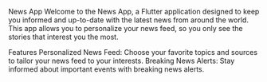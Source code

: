 News App
Welcome to the News App, a Flutter application designed to keep you informed and up-to-date with the latest news from around the world. This app allows you to personalize your news feed, so you only see the stories that interest you the most.

Features
Personalized News Feed: Choose your favorite topics and sources to tailor your news feed to your interests.
Breaking News Alerts: Stay informed about important events with breaking news alerts.



